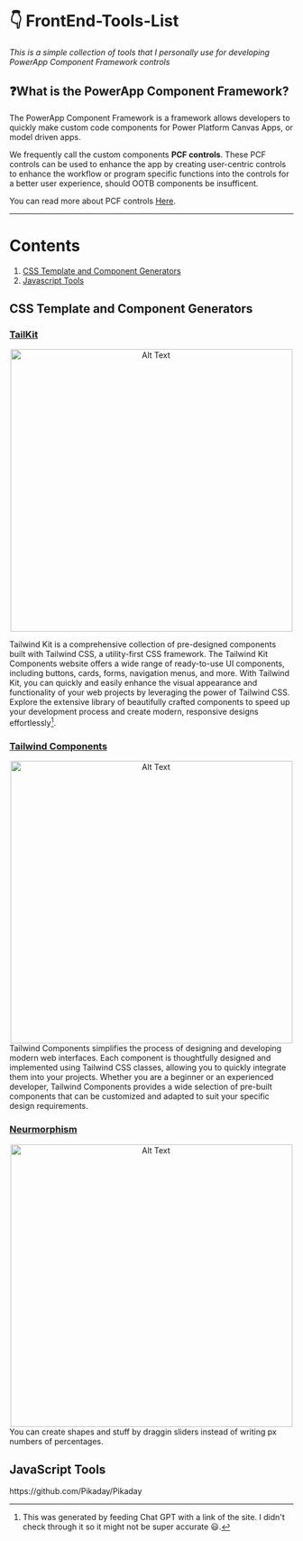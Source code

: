# 👇 FrontEnd-Tools-List

_This is a simple collection of tools that I personally use for developing PowerApp Component Framework controls_

## ❓What is the PowerApp Component Framework?
The PowerApp Component Framework is a framework allows developers to quickly make custom code components for Power Platform Canvas Apps, or model driven apps.

We frequently call the custom components __PCF controls__. These PCF controls can be used to enhance the app by creating user-centric controls to enhance the workflow or program specific functions into the controls for a better user experience, should OOTB components be insufficent. 

You can read more about PCF controls [Here](https://learn.microsoft.com/en-us/power-apps/developer/component-framework/overview).

---

# Contents
1. [CSS Template and Component Generators](#CSS_T&C)
2. [Javascript Tools](#JavaScript_Tools) 

<!--
Template for new content list
1. [DisplayName](Link to attribute)
-->

## CSS Template and Component Generators
<a name="CSS_T&C" />

### [TailKit](https://www.tailwind-kit.com/) 

<div align="center">
  <img src="https://github.com/ReuelNgo/FrontEnd-Tools-List/assets/66561673/7a0ffa5c-91f7-4beb-9721-0d75051fcd78" alt="Alt Text" width="500">
</div>

Tailwind Kit is a comprehensive collection of pre-designed components built with Tailwind CSS, a utility-first CSS framework. The Tailwind Kit Components website offers a wide range of ready-to-use UI components, including buttons, cards, forms, navigation menus, and more. With Tailwind Kit, you can quickly and easily enhance the visual appearance and functionality of your web projects by leveraging the power of Tailwind CSS. Explore the extensive library of beautifully crafted components to speed up your development process and create modern, responsive designs effortlessly[^!].

### [Tailwind Components](https://tailwindcomponents.com/) 
<div align="center">
  <img src="https://github.com/ReuelNgo/FrontEnd-Tools-List/assets/66561673/695efd89-9a32-4c1b-871f-6f17c4bc88ee" alt="Alt Text" width="500">
</div>
Tailwind Components simplifies the process of designing and developing modern web interfaces. Each component is thoughtfully designed and implemented using Tailwind CSS classes, allowing you to quickly integrate them into your projects. Whether you are a beginner or an experienced developer, Tailwind Components provides a wide selection of pre-built components that can be customized and adapted to suit your specific design requirements.

### [Neurmorphism](https://neumorphism.io/#e0e0e0)
<div align="center">
  <img src="https://github.com/ReuelNgo/FrontEnd-Tools-List/assets/66561673/46ab8ad8-6066-4620-8ce3-c38ed6b400b5" alt="Alt Text" width="500">
</div>
You can create shapes and stuff by draggin sliders instead of writing px numbers of percentages.


## JavaScript Tools
<a name="JavaScript_Tools" />
https://github.com/Pikaday/Pikaday


<!--
Template for new Content Anchor +  Tool
## Anchor Name
<a name="Anchor Name" />
### [Tool Name](tool LInk) 
<div align="center">
  <img src="Image source - screenshot upload to github will do" alt="Alt Text" width="500">
</div>

Insert a description of the Tool here. You can make one with chatgpt
-->



[^!]: This was generated by feeding Chat GPT with a link of the site. I didn't check through it so it might not be super accurate 😃.
